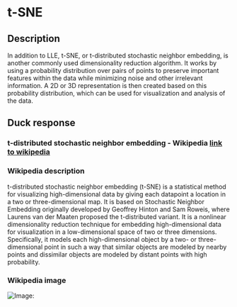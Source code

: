 



# t-SNE

## Description


In addition to LLE, t-SNE, or t-distributed stochastic neighbor embedding, is another commonly used dimensionality reduction algorithm. It works by using a probability distribution over pairs of points to preserve important features within the data while minimizing noise and other irrelevant information. A 2D or 3D representation is then created based on this probability distribution, which can be used for visualization and analysis of the data.

## Duck response

### t-distributed stochastic neighbor embedding - Wikipedia [link to wikipedia](https://en.wikipedia.org/wiki/T-distributed_stochastic_neighbor_embedding)

### Wikipedia description


t-distributed stochastic neighbor embedding (t-SNE) is a statistical method for visualizing high-dimensional data by giving each datapoint a location in a two or three-dimensional map. It is based on Stochastic Neighbor Embedding originally developed by Geoffrey Hinton and Sam Roweis, where Laurens van der Maaten proposed the t-distributed variant. It is a nonlinear dimensionality reduction technique for embedding high-dimensional data for visualization in a low-dimensional space of two or three dimensions. Specifically, it models each high-dimensional object by a two- or three-dimensional point in such a way that similar objects are modeled by nearby points and dissimilar objects are modeled by distant points with high probability.

### Wikipedia image


![Image: ](https://tse3.mm.bing.net/th?id=OIP.1rnO8U44tetpmvPONOuyNQAAAA&pid=Api)